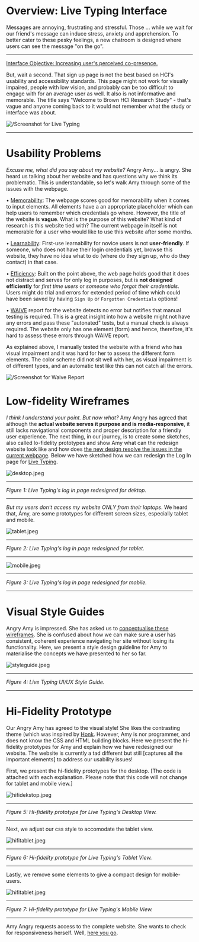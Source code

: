 # Overview: Live Typing Interface

Messages are annoying, frustrating and stressful. Those ... while we wait for our friend's message can induce stress, anxiety and apprehension. To better cater to these pesky feelings, a new chatroom is designed where users can see the message "on the go".

****

[Interface Objective: Increasing user's perceived co-presence.](http://chatatbrownhci.herokuapp.com)

But, wait a second. That sign up page is not the best based on HCI's usability and accessibility standards. This page might not work for visually impaired, people with low vision, and probably can be too difficult to engage with for an average user as well. It also is not informative and memorable. The title says "Welcome to Brown HCI Research Study" - that's vague and anyone coming back to it would not remember what the study or interface was about.

![/Screenshot for Live Typing](images//livetypingss1.jpeg)

****

# Usability Problems

_Excuse me, what did you say about my website?_ Angry Amy... is angry. She heard us talking about her website and has questions why we think its problematic. This is understandable, so let's walk Amy through some of the issues with the webpage.

• [Memorability](https://sleepypinks.github.io/redesign): The webpage scores good for memorability when it comes to input elements. All elements have a an appropriate placeholder which can help users to remember which credentials go where. However, the title of the website is **vague**. What is the purpose of this website? What kind of research is this website tied with? The current webpage in itself is not memorable for a user who would like to use this website after some months.

• [Learnability](https://sleepypinks.github.io/redesign): First-use learnability for novice users is not **user-friendly**. If someone, who does not have their login credentials yet, browse this website, they have no idea what to do (where do they sign up, who do they contact) in that case.

• [Efficiency](https://sleepypinks.github.io/redesign): Built on the point above, the web page holds good that it does not distract and serves for only log in purposes, but is **not designed efficiently** for _first time users_ or _someone who forgot their credentials_. Users might do trial and errors for extended period of time which could have been saved by having `Sign Up` or `Forgotten Credentials` options!

• [WAIVE]() report for the website detects no error but notifies that manual testing is required. This is a great insight into how a website might not have any errors and pass these "autonated" tests, but a manual check is always required. The website only has one element (form) and hence, therefore, it's hard to assess these errors through WAIVE report.

As explained above, I manually tested the website with a friend who has visual impairment and it was hard for her to assess the different form elements. The color scheme did not sit well with her, as visual impairment is of different types, and an automatic test like this can not catch all the errors. 

![/Screenshot for Waive Report](images//waive_report.jpeg)

# Low-fidelity Wireframes

_I think I understand your point. But now what?_ Amy Angry has agreed that although the **actual website serves it purpose and is media-responsive**, it still lacks navigational components and proper description for a friendly user experience. The next thing, in our journey, is to create some sketches, also called lo-fidelity prototypes and show Amy what can the redesign website look like and how does [the new design resolve the issues in the current webpage](). Below we have sketched how we can redesign the Log In page for [Live Typing](chatatbrownhci.herokuapp.com).

![desktop.jpeg](images/desktop.jpeg)

*****

*Figure 1: Live Typing's log in page redesigned for dektop.*

*****

_But my users don't access my website ONLY from their laptops_. We heard that, Amy, are some prototypes for different screen sizes, especially tablet and mobile.

![tablet.jpeg](images/tablet.jpeg)

*****

*Figure 2: Live Typing's log in page redesigned for tablet.*

*****

![mobile.jpeg](images/mobile.png)

*****

*Figure 3: Live Typing's log in page redesigned for mobile.*

*****

# Visual Style Guides

Angry Amy is impressed. She has asked us to [conceptualise these wireframes](). She is confused about how we can make sure a user has consistent, coherent experience navigating her site without losing its functionality. Here, we present a style design guideline for Amy to materialise the concepts we have presented to her so far.

![styleguide.jpeg](images/styleguide.jpeg)

*****

*Figure 4: Live Typing UI/UX Style Guide.*

*****

# Hi-Fidelity Prototype

Our Angry Amy has agreed to the visual style! She likes the contrasting theme (which was inspired by [Honk](). However, Amy is nor programmer, and does not know the CSS and HTML building blocks. Here we present the hi-fidelity prototypes for Amy and explain how we have redesigned our website. The website is currently a tad different but still [captures all the important elements] to address our usability issues!


First, we present the hi-fidelity prototypes for the desktop. [The code is attached with each explanation. Please note that this code will not change for tablet and mobile view.]

![hifidekstop.jpeg](images/hifidesktop.jpeg)

*****

*Figure 5: Hi-fidelity prototype for Live Typing's Desktop View.*

*****

Next, we adjust our css style to accomodate the tablet view.

![hifitablet.jpeg](images/hifitablet.jpeg)

*****

*Figure 6: Hi-fidelity prototype for Live Typing's Tablet View.*

*****

Lastly, we remove some elements to give a compact design for mobile-users.

![hifitablet.jpeg](images/hifitablet.jpeg)

*****

*Figure 7: Hi-fidelity prototype for Live Typing's Mobile View.*

*****

Amy Angry requests access to the complete website. She wants to check for responsiveness herself. Well, [here you go](https://chatappforuiux.herokuapp.com/).
